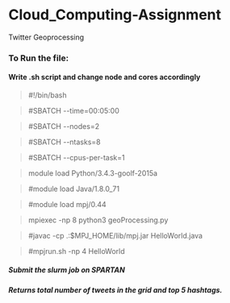 # Cloud_Computing-Assignment
Twitter Geoprocessing


### To Run the file:
#### Write .sh script and change node and cores accordingly
> #!/bin/bash

> #SBATCH --time=00:05:00

> #SBATCH --nodes=2

> #SBATCH --ntasks=8

> #SBATCH --cpus-per-task=1

> module load Python/3.4.3-goolf-2015a

> #module load Java/1.8.0_71

> #module load mpj/0.44

> mpiexec -np 8 python3 geoProcessing.py

> #javac -cp .:$MPJ_HOME/lib/mpj.jar HelloWorld.java

> #mpjrun.sh -np 4 HelloWorld 

##### Submit the slurm job on SPARTAN
##### Returns total number of tweets in the grid and top 5 hashtags.
